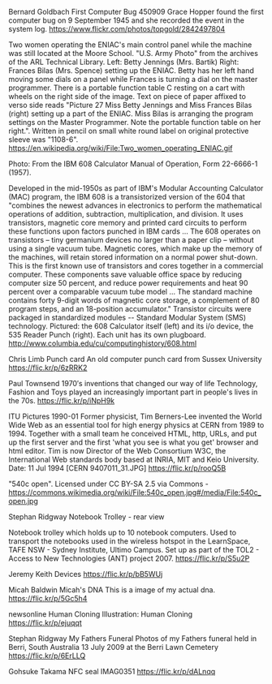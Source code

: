 Bernard Goldbach
First Computer Bug 450909
Grace Hopper found the first computer bug on 9 September 1945 and she recorded the event in the system log.
https://www.flickr.com/photos/topgold/2842497804


Two women operating the ENIAC's main control panel while the machine was still located at the Moore School. "U.S. Army Photo" from the archives of the ARL Technical Library. Left: Betty Jennings (Mrs. Bartik) Right: Frances Bilas (Mrs. Spence) setting up the ENIAC. Betty has her left hand moving some dials on a panel while Frances is turning a dial on the master programmer. There is a portable function table C resting on a cart with wheels on the right side of the image. Text on piece of paper affixed to verso side reads "Picture 27 Miss Betty Jennings and Miss Frances Bilas (right) setting up a part of the ENIAC. Miss Bilas is arranging the program settings on the Master Programmer. Note the portable function table on her right.". Written in pencil on small white round label on original protective sleeve was "1108-6".
https://en.wikipedia.org/wiki/File:Two_women_operating_ENIAC.gif




Photo: From the IBM 608 Calculator Manual of Operation, Form 22-6666-1 (1957).

Developed in the mid-1950s as part of IBM's Modular Accounting Calculator (MAC) program, the IBM 608 is a transistorized version of the 604 that "combines the newest advances in electronics to perform the mathematical operations of addition, subtraction, multiplication, and division. It uses transistors, magnetic core memory and printed card circuits to perform these functions upon factors punched in IBM cards ... The 608 operates on transistors – tiny germanium devices no larger than a paper clip – without using a single vacuum tube. Magnetic cores, which make up the memory of the machines, will retain stored information on a normal power shut-down. This is the first known use of transistors and cores together in a commercial computer. These components save valuable office space by reducing computer size 50 percent, and reduce power requirements and heat 90 percent over a comparable vacuum tube model ... The standard machine contains forty 9-digit words of magnetic core storage, a complement of 80 program steps, and an 18-position accumulator." Transistor circuits were packaged in standardized modules -- Standard Modular System (SMS) technology. Pictured: the 608 Calculator itself (left) and its i/o device, the 535 Reader Punch (right). Each unit has its own plugboard.
http://www.columbia.edu/cu/computinghistory/608.html



Chris Limb
Punch card
An old computer punch card from Sussex University
https://flic.kr/p/6zRRK2


Paul Townsend
1970′s inventions that changed our way of life
Technology, Fashion and Toys played an increasingly important part in people's lives in the 70s.
https://flic.kr/p/iNpH9k


ITU Pictures
1990-01
Former physicist, Tim Berners-Lee invented the World Wide Web as an essential tool for high energy physics at CERN from 1989 to 1994. Together with a small team he conceived HTML, http, URLs, and put up the first server and the first 'what you see is what you get' browser and html editor. Tim is now Director of the Web Consortium W3C, the International Web standards body based at INRIA, MIT and Keio University. Date: 11 Jul 1994 [CERN 9407011_31.JPG]
https://flic.kr/p/rooQ5B



"540c open". Licensed under CC BY-SA 2.5 via Commons - https://commons.wikimedia.org/wiki/File:540c_open.jpg#/media/File:540c_open.jpg


Stephan Ridgway
Notebook Trolley - rear view

Notebook trolley which holds up to 10 notebook computers. Used to transport the notebooks used in the wireless hotspot in the LearnSpace, TAFE NSW - Sydney Institute, Ultimo Campus. Set up as part of the TOL2 - Access to New Technologies (ANT) project 2007.
https://flic.kr/p/S5u2P


Jeremy Keith
Devices
https://flic.kr/p/bB5WUj


Micah Baldwin
Micah's DNA
This is a image of my actual dna.
https://flic.kr/p/5Gc5h4

newsonline
Human Cloning
Illustration: Human Cloning
https://flic.kr/p/ejuqqt



Stephan Ridgway
My Fathers Funeral
Photos of my Fathers funeral held in Berri, South Australia 13 July 2009 at the Berri Lawn Cemetery
https://flic.kr/p/6ErLLQ

Gohsuke Takama
NFC seal IMAG0351
https://flic.kr/p/dALnqq
